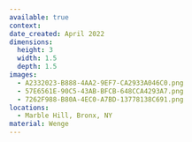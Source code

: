 ```yaml
---
available: true
context:
date_created: April 2022
dimensions:
  height: 3
  width: 1.5
  depth: 1.5
images:
  - A2332023-B888-4AA2-9EF7-CA2933A046C0.png
  - 57E6561E-90C5-43AB-BFCB-648CCA4293A7.png
  - 7262F988-B80A-4EC0-A7BD-13778138C691.png
locations:
  - Marble Hill, Bronx, NY
material: Wenge
---
```


